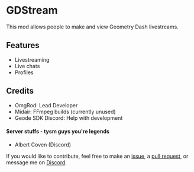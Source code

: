 # <cj>GD</c><cl>Stream</c>

This mod allows people to <cj>make</c> and <cr>view</c> Geometry Dash livestreams.

## <cr>Features</c>

- Livestreaming
- Live chats
- Profiles

## <cp>Credits</c>

- <ca>OmgRod</c>: Lead Developer
- <cj>Midair</c>: FFmpeg builds (currently unused)
- <cc>Geode SDK Discord</c>: Help with development

#### <cb>Server stuffs - tysm guys you're legends</c>

- <cp>Albert Coven</cp> (Discord)

If you would like to contribute, feel free to make an [issue](https://github.com/OmgRod/GDStream/issues), a [pull request](https://github.com/OmgRod/GDStream/compare), or message me on [Discord](https://discord.gg/vK3DuqJwyW).
